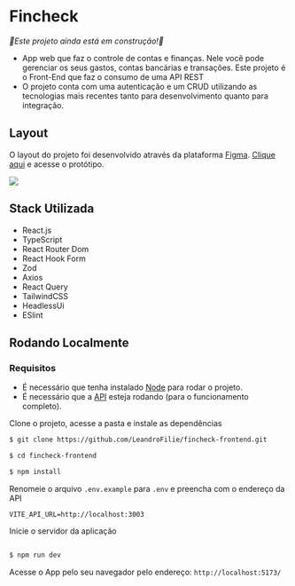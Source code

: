 # Fincheck
<i>🚧Este projeto ainda está em construção!🚧</i>
- App web que faz o controle de contas e finanças. Nele você pode gerenciar os seus gastos, contas bancárias e transações. Este projeto é o Front-End que faz o consumo de uma API REST
- O projeto conta com uma autenticação e um CRUD utilizando as tecnologias mais recentes tanto para desenvolvimento quanto para integração.

## Layout
O layout do projeto foi desenvolvido através da plataforma [Figma](figma.com). [Clique aqui](https://www.figma.com/file/7dydDfqmpnvY3HkXvdXoaL/Fincheck?type=design&node-id=229%3A8335&mode=design&t=QhTrUpPZkLTbIGQn-1) e acesse o protótipo.
<p>
  <img src="https://gist.githubusercontent.com/LeandroFilie/2cdbfaa1e7ed32e78a30698510b28095/raw/1047fbce1c79cf9c1ca67fb793d68b37fe3c09e1/fincheck.png" />
</p>

## Stack Utilizada
- React.js
- TypeScript
- React Router Dom
- React Hook Form
- Zod
- Axios
- React Query
- TailwindCSS
- HeadlessUi
- ESlint

## Rodando Localmente
### Requisitos

- É necessário que tenha instalado [Node](https://nodejs.org/en) para rodar o projeto.
- É necessário que a [API](https://github.com/LeandroFilie/fincheck-backend) esteja rodando (para o funcionamento completo).

Clone o projeto, acesse a pasta e instale as dependências

```bash
$ git clone https://github.com/LeandroFilie/fincheck-frontend.git

$ cd fincheck-frontend

$ npm install
```

Renomeie o arquivo `.env.example` para `.env` e preencha com o endereço da API
```env
VITE_API_URL=http://localhost:3003
```

Inicie o servidor da aplicação

```bash

$ npm run dev

```
Acesse o App pelo seu navegador pelo endereço: `http://localhost:5173/`

